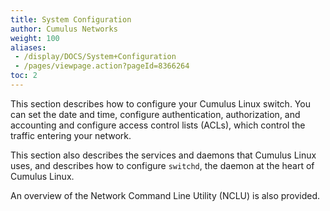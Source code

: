 ```yaml
---
title: System Configuration
author: Cumulus Networks
weight: 100
aliases:
 - /display/DOCS/System+Configuration
 - /pages/viewpage.action?pageId=8366264
toc: 2
---
```

This section describes how to configure your Cumulus Linux switch. You can set the date and time, configure authentication, authorization, and accounting and configure access control lists (ACLs), which control the traffic entering your network.

This section also describes the services and daemons that Cumulus Linux uses, and describes how to configure `switchd`, the daemon at the heart of Cumulus Linux.

An overview of the Network Command Line Utility (NCLU) is also provided.
